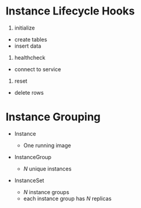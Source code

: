 # Instance Lifecycle Hooks

1. initialize

  * create tables
  * insert data

1. healthcheck

  * connect to service

1. reset

  * delete rows

# Instance Grouping

  * Instance
    * One running image

  * InstanceGroup
    * _N_ unique instances

  * InstanceSet
    * _N_ instance groups
    * each instance group has _N_ replicas
